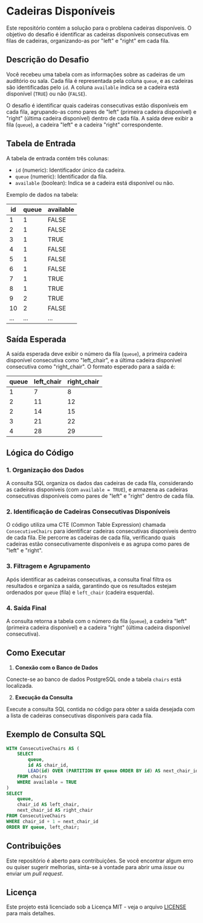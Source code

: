 # Cadeiras Disponíveis

Este repositório contém a solução para o problena cadeiras disponíveis. O objetivo do desafio é identificar as cadeiras disponíveis consecutivas em filas de cadeiras, organizando-as por "left" e "right" em cada fila.

## Descrição do Desafio

Você recebeu uma tabela com as informações sobre as cadeiras de um auditório ou sala. Cada fila é representada pela coluna `queue`, e as cadeiras são identificadas pelo `id`. A coluna `available` indica se a cadeira está disponível (`TRUE`) ou não (`FALSE`).

O desafio é identificar quais cadeiras consecutivas estão disponíveis em cada fila, agrupando-as como pares de "left" (primeira cadeira disponível) e "right" (última cadeira disponível) dentro de cada fila. A saída deve exibir a fila (`queue`), a cadeira "left" e a cadeira "right" correspondente.

## Tabela de Entrada

A tabela de entrada contém três colunas:

- `id` (numeric): Identificador único da cadeira.
- `queue` (numeric): Identificador da fila.
- `available` (boolean): Indica se a cadeira está disponível ou não.

Exemplo de dados na tabela:

| id | queue | available |
|----|-------|-----------|
| 1  | 1     | FALSE     |
| 2  | 1     | FALSE     |
| 3  | 1     | TRUE      |
| 4  | 1     | FALSE     |
| 5  | 1     | FALSE     |
| 6  | 1     | FALSE     |
| 7  | 1     | TRUE      |
| 8  | 1     | TRUE      |
| 9  | 2     | TRUE      |
| 10 | 2     | FALSE     |
| ... | ...   | ...       |

## Saída Esperada

A saída esperada deve exibir o número da fila (`queue`), a primeira cadeira disponível consecutiva como "left_chair", e a última cadeira disponível consecutiva como "right_chair". O formato esperado para a saída é:

| queue | left_chair | right_chair |
|-------|------------|-------------|
| 1     | 7          | 8           |
| 2     | 11         | 12          |
| 2     | 14         | 15          |
| 3     | 21         | 22          |
| 4     | 28         | 29          |

## Lógica do Código

### 1. **Organização dos Dados**

A consulta SQL organiza os dados das cadeiras de cada fila, considerando as cadeiras disponíveis (com `available = TRUE`), e armazena as cadeiras consecutivas disponíveis como pares de "left" e "right" dentro de cada fila.

### 2. **Identificação de Cadeiras Consecutivas Disponíveis**

O código utiliza uma CTE (Common Table Expression) chamada `ConsecutiveChairs` para identificar cadeiras consecutivas disponíveis dentro de cada fila. Ele percorre as cadeiras de cada fila, verificando quais cadeiras estão consecutivamente disponíveis e as agrupa como pares de "left" e "right".

### 3. **Filtragem e Agrupamento**

Após identificar as cadeiras consecutivas, a consulta final filtra os resultados e organiza a saída, garantindo que os resultados estejam ordenados por `queue` (fila) e `left_chair` (cadeira esquerda).

### 4. **Saída Final**

A consulta retorna a tabela com o número da fila (`queue`), a cadeira "left" (primeira cadeira disponível) e a cadeira "right" (última cadeira disponível consecutiva).

## Como Executar

1. **Conexão com o Banco de Dados**

Conecte-se ao banco de dados PostgreSQL onde a tabela `chairs` está localizada.

2. **Execução da Consulta**

Execute a consulta SQL contida no código para obter a saída desejada com a lista de cadeiras consecutivas disponíveis para cada fila.

## Exemplo de Consulta SQL

```sql
WITH ConsecutiveChairs AS (
    SELECT
        queue,
        id AS chair_id,
        LEAD(id) OVER (PARTITION BY queue ORDER BY id) AS next_chair_id
    FROM chairs
    WHERE available = TRUE
)
SELECT
    queue,
    chair_id AS left_chair,
    next_chair_id AS right_chair
FROM ConsecutiveChairs
WHERE chair_id + 1 = next_chair_id
ORDER BY queue, left_chair;
```

## Contribuições

Este repositório é aberto para contribuições. Se você encontrar algum erro ou quiser sugerir melhorias, sinta-se à vontade para abrir uma *issue* ou enviar um *pull request*.

## Licença

Este projeto está licenciado sob a Licença MIT - veja o arquivo [LICENSE](LICENSE) para mais detalhes.
